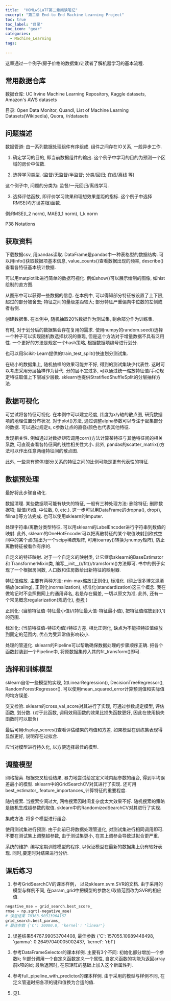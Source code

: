 ```yaml
---
title:  "HOMLwSLaTF第二章阅读笔记"
excerpt: "第二章 End-to End Machine Learning Project"
toc: true
toc_label: "目录"
toc_icon: "gear"
categories:
  - Machine_Learning
tags:
  
---
```


这章通过一个例子(房子价格的数据集)让读者了解机器学习的基本流程.

## 常用数据仓库

数据仓库: UC Irvine Machine Learning Repository, Kaggle datasets, Amazon's AWS datasets

目录: Open Data Monitor, Quandl, List of Machine Learning Datasets(Wikipedia), Quora, /r/datasets

## 问题描述

数据管道: 由一系列数据处理组件有序组成. 组件之间存在IO关系, 一般异步工作.

1. 确定学习的目的, 即当前数据组件的输出. 这个例子中学习的目的为预测一个区域的房价中位数.

2. 选择学习类型. (监督/无监督/半监督; 分类/回归; 在线/离线 等)

这个例子中, 问题的分类为: 监督/一元回归/离线学习.

3. 选择评估函数, 即评价学习效果和理想效果差距的指标. 这个例子中选择RMSE(均方误差根)函数.

例:RMSE(l_2 norm), MAE(l_1 norm), l_k norm

P38 Notations

## 获取资料

下载数据csv, 用pandas读取. DataFrame是pandas中一种表格型的数据结构. 可以用info()获取数据项基本信息, value_counts()查看数据出现的频率, describe()查看各特征基本统计数据.

可以用matplotlib进行简单的数据可视化. 例如show()可以展示绘制的图像, 如hist绘制的直方图.

从图形中可以获得一些数据的信息. 在本例中, 可以得知部分特征被设置了上下限, 超过的部分被舍去; 特征之间的量级差距较大; 部分特征严重偏向中位数的左侧或者右侧.

创建数据集. 在本例中, 随机抽取20%数据作为测试集, 剩余部分作为训练集. 

有时, 对于划分后的数据集会存在复用的需求. 使用numpy的random.seed()选择一个种子可以实现随机数选择状况的重现, 但是这个方法对于增量数据不具有泛用性. 一个更好的方法是规定一个hash策略, 根据数据项编号进行划分.

也可以用Scikit-Learn提供的train_test_split()快速划分测试集.

在较小的数据集上, 随机抽样的效果可能并不好, 得到的测试集缺少代表性. 这时可以考虑采用分层抽样作为替代. 分的层不宜过多, 可以通过统一缩放特征值/手动规定特征取值上下限减少层数. sklearn也提供StratifiedShuffleSplit的分层抽样方法. 

## 数据可视化

可尝试将各特征可视化. 在本例中可以建立经度, 纬度为x/y轴的散点图, 研究数据项的地理位置分布状况. 对于plot()方法, 通过调整alpha参数可以专注于密集部分的数据.  可以通过规定s, c参数让点的直径/颜色也代表其他特征.

发现相关性. 例如通过对数据矩阵调用corr()方法计算某特征与其他特征间的相关系数, 可直观查看各特征间的线性相关性大小. 此外, pandas的scatter_matrix()方法可以作出任意两组特征间的散点图.

此外,  一些具有整体/部分关系的特征之间的比例可能是更有代表性的特征.

## 数据预处理

最好将此步骤自动化. 

数据清理. 某些数据项可能有缺失的特征, 一般有三种处理方法: 删除特征; 删除数据项; 赋值(均值, 中位数, 0, etc.). 这一步可以用DataFrame的dropna(), drop(), fillna()等方法完成. 也可以使用sklearn的Imputer.

处理字符串/离散分类型特征. 可以用sklearn的LabelEncoder进行字符串到数值的映射. 此外, sklearn的OneHotEncoder可以把离散特征的某个取值映射到欧式空间中的某个点(输出为一个scipy稀疏矩阵, 可用toarray()转换为numpy矩阵), 防止离散特征被看作有序的.

自定义的特征映射. 对于一个自定义的映射类, 让它继承sklearn的BaseEstimator和 TransformerMixin类, 编写\_\_init\_\_()/fit()/tramsform()方法即可. 书中的例子实现了一个根据房间数, 人口数和住房数给出新特征的映射器.

特征值缩放. 主要有两种方法: min-max缩放(正则化), 标准化. (网上很多博文混淆缩放(scaling), 正则化(normalization), 标准化(standardization)这三个概念. 我在做笔记时不会照搬网上的通用译名, 若是存在偏差, 一切以原文为准. 此外, 还有一个常见概念regularization(规范化), [参考](https://zhuanlan.zhihu.com/p/29974820) )

正则化: (当前特征值-特征最小值)/(特征最大值-特征最小值), 把特征值缩放到[0,1]的范围.

标准化: (当前特征值-特征均值)/特征方差. 相比正则化, 缺点为不能把特征值缩放到固定的范围内, 优点为受异常值影响较小.

处理的管道化. sklearn的Pipeline可以帮助确保数据处理的步骤顺序正确.  把各个函数封装到一个Pipeline中, 将原数据集传入其的fit_transform()即可.


## 选择和训练模型

sklearn自带一些模型的实现, 如LinearRegression(), DecisionTreeRegressor(), RandomForestRegressor(). 可以使用mean_squared_error计算预测值和实际值的均方误差.

交叉检验.  sklearn的cross_val_score对其进行了实现, 可通过参数规定模型, 评估函数, 划分数. (对于此函数, 调用效用函数的效果比损失函数更好, 因此在使用损失函数时可以取负)

最后可用display_scores()查看评估结果的均值和方差. 如果模型在训练集表现得显然更好, 说明存在过拟合.

应当对模型进行持久化, 以方便选择最佳的模型.

## 调整模型

网格搜索. 根据交叉检验结果, 暴力地尝试给定定义域内超参数的组合, 得到平均误差最小的模型. sklearn中的GridSearchCV对其进行了实现. 还可用best_estimator_.feature_importances_计算特征的重要程度.

随机搜索. 当搜索空间过大, 网格搜索因时间复杂度太大效果不好. 随机搜索的策略是随机生成超参数的取值. sklearn中的RandomizedSearchCV对其进行了实现.

集成方法. 将多个模型进行组合.

使用测试集进行预测. 由于此前已将数据处理管道化, 对测试集进行相同调用即可. 不要在测试集上调整超参数, 由于测试集更小, 在其上调参会导致过拟合更严重.

系统的维护. 编写定期训练模型的程序, 以保证模型在最新的数据集上仍有较好表现. 同时,要定时对结果进行分析.

## 课后练习
1. 参考GridSearchCV的课本样例， 以及sklearn.svm.SVR的文档. 由于采用的模型与样例不同, 在param_grid中把模型的参数名/取值范围改为SVR的相应值.
```python
negative_mse = grid_search.best_score_
rmse = np.sqrt(-negative_mse)
# 误差结果 70363.90313964167
grid_search.best_params_
# 最佳参数 {'C': 30000.0, 'kernel': 'linear'}
```
2. 误差结果54767.99053704408, 最佳参数 {'C': 157055.10989448498, 'gamma': 0.26497040005002437, 'kernel': 'rbf'}

3. 参考DataFrameSelector的课本样例. 主要有3个不同: 初始化部分增加一个参数k; fit部分调用一个自定义函数定义一个属性, 自定义函数的功能为返回array前k项的id; 最后返回时, 在原矩阵的基础上加入这个新属性列.

4. 参考full_pipeline_with_predictor的课本样例. 由于采用的模型与样例不同, 在定义管道时把各项的键和值换为合适的值.

5. 见1.